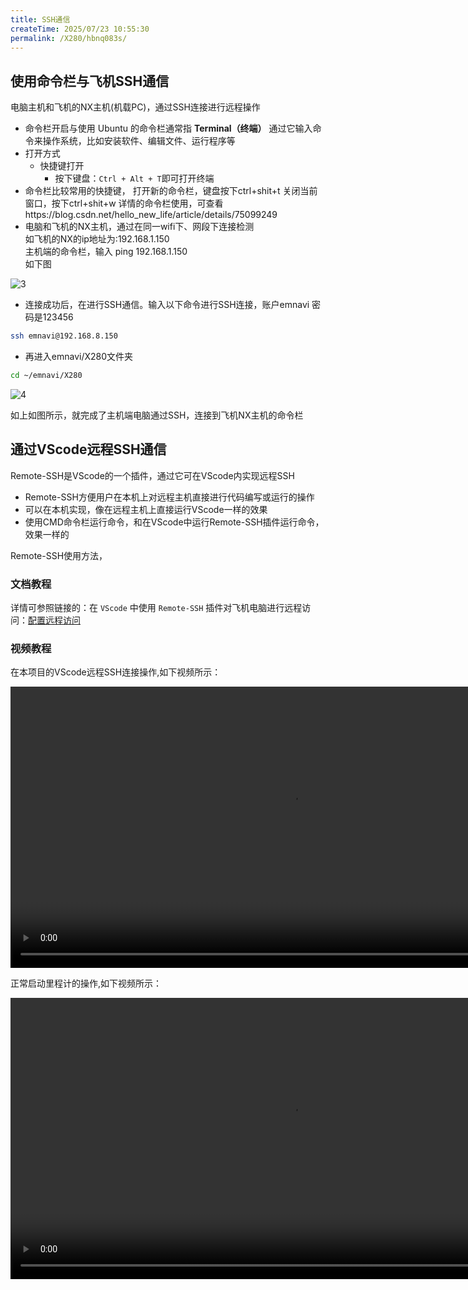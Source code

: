 ```yaml
---
title: SSH通信
createTime: 2025/07/23 10:55:30
permalink: /X280/hbnq083s/
---
```

## 使用命令栏与飞机SSH通信
电脑主机和飞机的NX主机(机载PC)，通过SSH连接进行远程操作
- 命令栏开启与使用
Ubuntu 的命令栏通常指 **Terminal（终端）**
通过它输入命令来操作系统，比如安装软件、编辑文件、运行程序等
- 打开方式
    - 快捷键打开
        - 按下键盘：`Ctrl + Alt + T`即可打开终端
- 命令栏比较常用的快捷键，
    打开新的命令栏，键盘按下ctrl+shit+t
    关闭当前窗口，按下ctrl+shit+w
    详情的命令栏使用，可查看https://blog.csdn.net/hello_new_life/article/details/75099249
- 电脑和飞机的NX主机，通过在同一wifi下、网段下连接检测  
    如飞机的NX的ip地址为:192.168.1.150  
    主机端的命令栏，输入 ping 192.168.1.150  
如下图

![3](https://emnavi-doc-img.oss-cn-beijing.aliyuncs.com/emnavi_assets/X280/discover_view/9.PNG)

- 连接成功后，在进行SSH通信。输入以下命令进行SSH连接，账户emnavi 密码是123456
```bash
ssh emnavi@192.168.8.150
```      
- 再进入emnavi/X280文件夹
```bash
cd ~/emnavi/X280
```

![4](https://emnavi-doc-img.oss-cn-beijing.aliyuncs.com/emnavi_assets/X280/discover_view/10.PNG)

如上如图所示，就完成了主机端电脑通过SSH，连接到飞机NX主机的命令栏

## 通过VScode远程SSH通信
Remote-SSH是VScode的一个插件，通过它可在VScode内实现远程SSH
- Remote-SSH方便用户在本机上对远程主机直接进行代码编写或运行的操作
- 可以在本机实现，像在远程主机上直接运行VScode一样的效果
- 使用CMD命令栏运行命令，和在VScode中运行Remote-SSH插件运行命令，效果一样的

Remote-SSH使用方法，
### 文档教程
详情可参照链接的：在 `VScode` 中使用 `Remote-SSH` 插件对飞机电脑进行远程访问：[配置远程访问](https://emnavi.tech/droneKit/%e9%85%8d%e7%bd%ae%e8%bf%9c%e7%a8%8b%e8%ae%bf%e9%97%ae/)  

### 视频教程
在本项目的VScode远程SSH连接操作,如下视频所示：

<div>
<video width="900" controls>
    <source src="https://emnavi-doc-img.oss-cn-beijing.aliyuncs.com/emnavi_video/X280_video/SSH.mp4" type="video/mp4" />
    您的浏览器不支持 video 标签。
</video>
</div>

正常启动里程计的操作,如下视频所示：
<div>
<video width="900" controls>
    <source src="https://emnavi-doc-img.oss-cn-beijing.aliyuncs.com/emnavi_video/X280_video/Normal_startup.mp4" type="video/mp4" />
    您的浏览器不支持 video 标签。
</video>
</div>